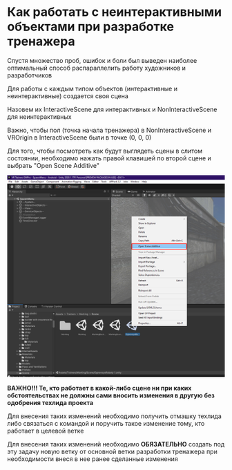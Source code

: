 # Как работать с неинтерактивными объектами при разработке тренажера

Спустя множество проб, ошибок и боли был выведен наиболее оптимальный способ распараллелить работу художников и разработчиков 

Для работы с каждым типом объектов (интерактивные и неинтерактивные) создается своя сцена

Назовем их InteractiveScene для интерактивных и NonInteractiveScene  для неинтерактивных 

Важно, чтобы пол (точка начала тренажера) в NonInteractiveScene и VROrigin в InteractiveScene были в точке (0, 0, 0)

Для того, чтобы посмотреть как будут выглядеть сцены в слитом состоянии, необходимо нажать правой клавишей по второй сцене и выбрать "Open Scene Additive"

![Alt text](../Images/HowToWorkWithNonInteractiveObjects1.png)

**<span color=red>ВАЖНО!!! Те, кто работает в какой-либо сцене ни при каких обстоятельствах не должны сами вносить изменения в другую без одобрения техлида проекта</span>**

Для внесения таких изменений необходимо получить отмашку техлида либо связаться с командой и поручить такое изменение тому, кто работает в целевой ветке 

Для внесения таких изменений необходимо **ОБЯЗАТЕЛЬНО** создать под эту задачу новую ветку от основной ветки разработки тренажера при необходимости внеся в нее ранее сделанные изменения
